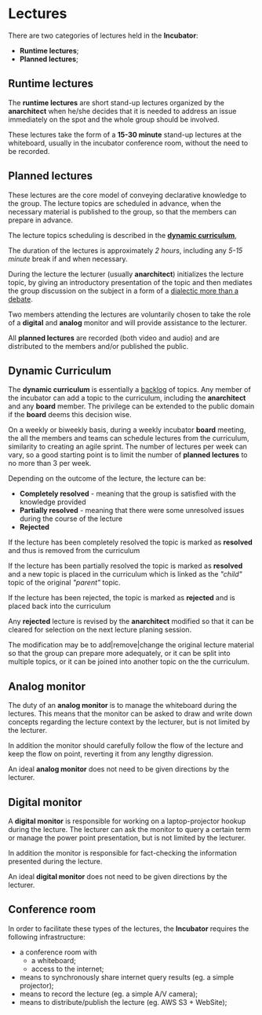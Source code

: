 # Lectures

There are two categories of lectures held in the **Incubator**:
* **Runtime lectures**;
* **Planned lectures**;

## Runtime lectures

The **runtime lectures** are short stand-up lectures organized by the **anarchitect** when he/she decides that
it is needed to address an issue immediately on the spot and the whole group should be involved.

These lectures take the form of a **15-30 minute** stand-up lectures at the whiteboard, usually in the incubator
conference room, without the need to be recorded.

## Planned lectures

These lectures are the core model of conveying declarative knowledge to the group.
The lecture topics are scheduled in advance, when the necessary material is published to the group,
so that the members can prepare in advance.

The lecture topics scheduling is described in the [**dynamic curriculum**](#dynamic-curriculum),

The duration of the lectures is approximately *2 hours*, including any *5-15 minute* break if and when necessary.

During the lecture the lecturer (usually **anarchitect**) initializes the lecture topic, by giving an introductory presentation of the topic
and then mediates the group discussion on the subject in a form of a
[dialectic more than a debate](https://mapandterritory.org/debate-and-dialectic-850b3585dad4).

Two members attending the lectures are voluntarily chosen to take the role of a **digital** and **analog** monitor and
will provide assistance to the lecturer.

All **planned lectures** are recorded (both video and audio) and are distributed to the members and/or published the public.

## Dynamic Curriculum

The **dynamic curriculum** is essentially a [backlog](https://en.wikipedia.org/wiki/Backlog) of topics.
Any member of the incubator can add a topic to the curriculum, including the **anarchitect** and any **board** member.
The privilege can be extended to the public domain if the **board** deems this decision wise.

On a weekly or biweekly basis, during a weekly incubator **board** meeting,
the all the members and teams can schedule lectures from the curriculum, similarity to creating an agile sprint.
The number of lectures per week can vary, so a good starting point is to limit the number of **planned lectures**
to no more than 3 per week.

Depending on the outcome of the lecture, the lecture can be:
* **Completely resolved** - meaning that the group is satisfied with the knowledge provided
* **Partially resolved** - meaning that there were some unresolved issues during the course of the lecture
* **Rejected**

If the lecture has been completely resolved the topic is marked as **resolved** and thus is removed from the curriculum

If the lecture has been partially resolved the topic is marked as **resolved** and a new topic is placed in the curriculum
which is linked as the *"child"* topic of the original *"parent"* topic.

If the lecture has been rejected, the topic is marked as **rejected** and is placed back into the curriculum

Any **rejected** lecture is revised by the **anarchitect** modified so that it can be cleared for selection
on the next lecture planing session.

The modification may be to add|remove|change the original lecture material so that the group can prepare more adequately,
or it can be split into multiple topics, or it can be joined into another topic on the the curriculum.

## Analog monitor

The duty of an **analog monitor** is to manage the whiteboard during the lectures.
This means that the monitor can be asked to draw and write down concepts regarding the lecture context by the lecturer,
but is not limited by the lecturer.

In addition the monitor should carefully follow the flow of the lecture and keep the flow on point,
reverting it from any lengthy digression.

An ideal **analog monitor** does not need to be given directions by the lecturer.

## Digital monitor
A **digital monitor** is responsible for working on a laptop-projector hookup during the lecture.
The lecturer can ask the monitor to query a certain term or manage the power point presentation,
but is not limited by the lecturer.

In addition the monitor is responsible for fact-checking the information presented during the lecture.

An ideal **digital monitor** does not need to be given directions by the lecturer.

## Conference room
In order to facilitate these types of the lectures, the **Incubator** requires the following infrastructure:
* a conference room with
    * a whiteboard;
    * access to the internet;
* means to synchronously share internet query results (eg. a simple projector);
* means to record the lecture (eg. a simple A/V camera);
* means to distribute/publish the lecture (eg. AWS S3 + WebSite);
